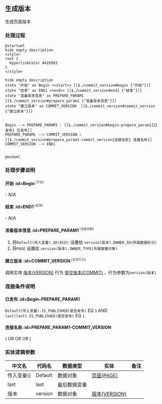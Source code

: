## 生成版本 <!-- {docsify-ignore-all} -->

   生成页面版本

### 处理过程

```plantuml
@startuml
hide empty description
<style>
root {
  HyperlinkColor #42b983
}
</style>

hide empty description
state "开始" as Begin <<start>> [[$./commit_version#begin {"开始"}]]
state "结束" as END1 <<end>> [[$./commit_version#end1 {"结束"}]]
state "准备版本信息" as PREPARE_PARAM1  [[$./commit_version#prepare_param1 {"准备版本信息"}]]
state "建立版本" as COMMIT_VERSION  [[$./commit_version#commit_version {"建立版本"}]]


Begin --> PREPARE_PARAM1 : [[$./commit_version#begin-prepare_param1{已发布} 已发布]]
PREPARE_PARAM1 --> COMMIT_VERSION : [[$./commit_version#prepare_param1-commit_version{连接名称} 连接名称]]
COMMIT_VERSION --> END1


@enduml
```


### 处理步骤说明

#### 开始 :id=Begin<sup class="footnote-symbol"> <font color=gray size=1>[开始]</font></sup>



*- N/A*
#### 结束 :id=END1<sup class="footnote-symbol"> <font color=gray size=1>[结束]</font></sup>



*- N/A*

#### 准备版本信息 :id=PREPARE_PARAM1<sup class="footnote-symbol"> <font color=gray size=1>[准备参数]</font></sup>



1. 将`Default(传入变量).ID(标识)` 设置给  `version(版本).OWNER_ID(所属数据标识)`
2. 将`PAGE` 设置给  `version(版本).OWNER_TYPE(所属数据对象)`

#### 建立版本 :id=COMMIT_VERSION<sup class="footnote-symbol"> <font color=gray size=1>[实体行为]</font></sup>



调用实体 [版本(VERSION)](module/Base/version.md) 行为 [提交版本(COMMIT)](module/Base/version#行为) ，行为参数为`version(版本)`


### 连接条件说明
#### 已发布 :id=Begin-PREPARE_PARAM1

`Default(传入变量).IS_PUBLISHED(是否发布)` EQ `1` AND `last(last).IS_PUBLISHED(是否发布)` EQ `1`
#### 连接名称 :id=PREPARE_PARAM1-COMMIT_VERSION

( OR  OR  OR )


### 实体逻辑参数

|    中文名   |    代码名    |  数据类型    |  实体   |备注 |
| --------| --------| -------- | -------- | --------   |
|传入变量(<i class="fa fa-check"/></i>)|Default|数据对象|[页面(PAGE)](module/Wiki/article_page.md)||
|last|last|最后数据变量|||
|版本|version|数据对象|[版本(VERSION)](module/Base/version.md)||
